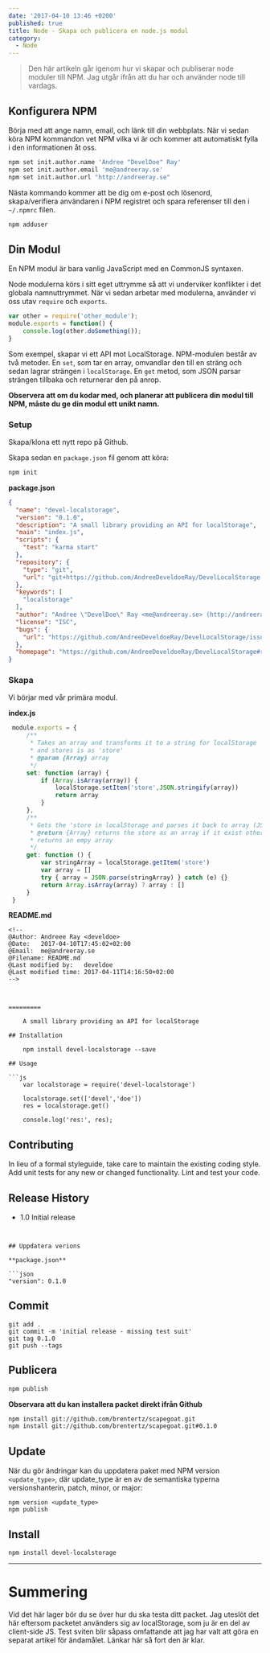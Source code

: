 ```yaml
---
date: '2017-04-10 13:46 +0200'
published: true
title: Node - Skapa och publicera en node.js modul
category:
  - Node
---
```

> Den här artikeln går igenom hur vi skapar och publiserar node moduler till NPM. Jag utgår ifrån att du har och använder node till vardags.


## Konfigurera NPM

Börja med att ange namn, email, och länk till din webbplats. När vi sedan köra NPM kommandon vet NPM vilka vi är och kommer att automatiskt fylla i den informationen åt oss.

```bash
npm set init.author.name 'Andree "DevelDoe" Ray'
npm set init.author.email 'me@andreeray.se'
npm set init.author.url "http://andreeray.se"
```
Nästa kommando kommer att be dig om e-post och lösenord, skapa/verifiera användaren i NPM registret och spara referenser till den i `~/.npmrc` filen.

```bash
npm adduser
```

## Din Modul

En NPM modul är bara vanlig JavaScript med en CommonJS syntaxen. 

Node modulerna körs i sitt eget uttrymme så att vi underviker konflikter i det globala namnuttrymmet. När vi sedan arbetar med modulerna, använder vi oss utav  `require` och `exports`.

```js
var other = require('other_module');
module.exports = function() {
    console.log(other.doSomething());
}
```

Som exempel, skapar vi ett API mot LocalStorage. NPM-modulen består av två metoder. En `set`, som tar en array, omvandlar den till en sträng och sedan lagrar strängen i `localStorage`. En `get` metod, som JSON parsar strängen tillbaka och returnerar den på anrop.

**Observera att om du kodar med, och planerar att publicera din modul till NPM, måste du ge din modul ett unikt namn.**

### Setup

Skapa/klona ett nytt repo på Github.

Skapa sedan en `package.json` fil genom att köra:

```bash
npm init
```

**package.json**

```json
{
  "name": "devel-localstorage",
  "version": "0.1.0",
  "description": "A small library providing an API for localStorage",
  "main": "index.js",
  "scripts": {
    "test": "karma start"
  },
  "repository": {
    "type": "git",
    "url": "git+https://github.com/AndreeDeveldoeRay/DevelLocalStorage.git"
  },
  "keywords": [
    "localstorage"
  ],
  "author": "Andree \"DevelDoe\" Ray <me@andreeray.se> (http://andreeray.se)",
  "license": "ISC",
  "bugs": {
    "url": "https://github.com/AndreeDeveldoeRay/DevelLocalStorage/issues"
  },
  "homepage": "https://github.com/AndreeDeveldoeRay/DevelLocalStorage#readme"
}
```

### Skapa

Vi börjar med vår primära modul.

**index.js**

```js
 module.exports = {
     /**
      * Takes an array and transforms it to a string for localStorage 
      * and stores is as 'store'
      * @param {Array} array
      */
     set: function (array) {
         if (Array.isArray(array)) {
             localStorage.setItem('store',JSON.stringify(array))
             return array
         }
     },
     /**
      * Gets the 'store in localStorage and parses it back to array (JSON)
      * @return {Array} returns the store as an array if it exist otherwise 
      * returns an empy array
      */
     get: function () {
         var stringArray = localStorage.getItem('store')
         var array = []
         try { array = JSON.parse(stringArray) } catch (e) {}
         return Array.isArray(array) ? array : []
     }
 }
```

**README.md**

```
<!--
@Author: Andreee Ray <develdoe>
@Date:   2017-04-10T17:45:02+02:00
@Email:  me@andreeray.se
@Filename: README.md
@Last modified by:   develdoe
@Last modified time: 2017-04-11T14:16:50+02:00
-->



=========

    A small library providing an API for localStorage

## Installation

    npm install devel-localstorage --save

## Usage

```js
    var localstorage = require('devel-localstorage')

    localstorage.set(['devel','doe'])
    res = localstorage.get()

    console.log('res:', res);
```

## Contributing

In lieu of a formal styleguide, take care to maintain the existing coding style.
Add unit tests for any new or changed functionality. Lint and test your code.

## Release History

* 1.0 Initial release
```


## Uppdatera verions

**package.json**

```json
"version": 0.1.0
```

## Commit

```
git add .
git commit -m 'initial release - missing test suit'
git tag 0.1.0
git push --tags
```

## Publicera

```bash
npm publish
```

**Observara att du kan installera packet direkt ifrån Github**

```bash
npm install git://github.com/brentertz/scapegoat.git
npm install git://github.com/brentertz/scapegoat.git#0.1.0
```

## Update

När du gör ändringar kan du uppdatera paket med NPM version `<update_type>`, där update_type är en av de semantiska typerna versionshanterin, patch, minor, or major:

```
npm version <update_type>
npm publish
```

## Install

```
npm install devel-localstorage
```

----

# Summering

Vid det här lager bör du se över hur du ska testa ditt packet. Jag uteslöt det här eftersom packetet använders sig av localStorage, som ju är en del av client-side JS. Test sviten blir såpass omfattande att jag har valt att göra en separat artikel för ändamålet. Länkar här så fort den är klar.
